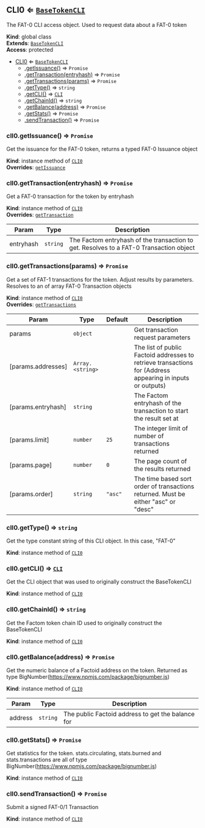 <a name="CLI0"></a>

## CLI0 ⇐ [<code>BaseTokenCLI</code>](#BaseTokenCLI)
The FAT-0 CLI access object. Used to request data about a FAT-0 token

**Kind**: global class  
**Extends**: [<code>BaseTokenCLI</code>](#BaseTokenCLI)  
**Access**: protected  

* [CLI0](#CLI0) ⇐ [<code>BaseTokenCLI</code>](#BaseTokenCLI)
    * [.getIssuance()](#CLI0+getIssuance) ⇒ <code>Promise</code>
    * [.getTransaction(entryhash)](#CLI0+getTransaction) ⇒ <code>Promise</code>
    * [.getTransactions(params)](#CLI0+getTransactions) ⇒ <code>Promise</code>
    * [.getType()](#CLI0+getType) ⇒ <code>string</code>
    * [.getCLI()](#BaseTokenCLI+getCLI) ⇒ [<code>CLI</code>](#CLI)
    * [.getChainId()](#BaseTokenCLI+getChainId) ⇒ <code>string</code>
    * [.getBalance(address)](#BaseTokenCLI+getBalance) ⇒ <code>Promise</code>
    * [.getStats()](#BaseTokenCLI+getStats) ⇒ <code>Promise</code>
    * [.sendTransaction()](#BaseTokenCLI+sendTransaction) ⇒ <code>Promise</code>

<a name="CLI0+getIssuance"></a>

### clI0.getIssuance() ⇒ <code>Promise</code>
Get the issuance for the FAT-0 token, returns a typed FAT-0 Issuance object

**Kind**: instance method of [<code>CLI0</code>](#CLI0)  
**Overrides**: [<code>getIssuance</code>](#BaseTokenCLI+getIssuance)  
<a name="CLI0+getTransaction"></a>

### clI0.getTransaction(entryhash) ⇒ <code>Promise</code>
Get a FAT-0 transaction for the token by entryhash

**Kind**: instance method of [<code>CLI0</code>](#CLI0)  
**Overrides**: [<code>getTransaction</code>](#BaseTokenCLI+getTransaction)  

| Param | Type | Description |
| --- | --- | --- |
| entryhash | <code>string</code> | The Factom entryhash of the transaction to get. Resolves to a FAT-0 Transaction object |

<a name="CLI0+getTransactions"></a>

### clI0.getTransactions(params) ⇒ <code>Promise</code>
Get a set of FAT-1 transactions for the token. Adjust results by parameters. Resolves to an of array FAT-0 Transaction objects

**Kind**: instance method of [<code>CLI0</code>](#CLI0)  
**Overrides**: [<code>getTransactions</code>](#BaseTokenCLI+getTransactions)  

| Param | Type | Default | Description |
| --- | --- | --- | --- |
| params | <code>object</code> |  | Get transaction request parameters |
| [params.addresses] | <code>Array.&lt;string&gt;</code> |  | The list of public Factoid addresses to retrieve transactions for (Address appearing in inputs or outputs) |
| [params.entryhash] | <code>string</code> |  | The Factom entryhash of the transaction to start the result set at |
| [params.limit] | <code>number</code> | <code>25</code> | The integer limit of number of transactions returned |
| [params.page] | <code>number</code> | <code>0</code> | The page count of the results returned |
| [params.order] | <code>string</code> | <code>&quot;asc&quot;</code> | The time based sort order of transactions returned. Must be either "asc" or "desc" |

<a name="CLI0+getType"></a>

### clI0.getType() ⇒ <code>string</code>
Get the type constant string of this CLI object. In this case, "FAT-0"

**Kind**: instance method of [<code>CLI0</code>](#CLI0)  
<a name="BaseTokenCLI+getCLI"></a>

### clI0.getCLI() ⇒ [<code>CLI</code>](#CLI)
Get the CLI object that was used to originally construct the BaseTokenCLI

**Kind**: instance method of [<code>CLI0</code>](#CLI0)  
<a name="BaseTokenCLI+getChainId"></a>

### clI0.getChainId() ⇒ <code>string</code>
Get the Factom token chain ID used to originally construct the BaseTokenCLI

**Kind**: instance method of [<code>CLI0</code>](#CLI0)  
<a name="BaseTokenCLI+getBalance"></a>

### clI0.getBalance(address) ⇒ <code>Promise</code>
Get the numeric balance of a Factoid address on the token. Returned as type BigNumber(https://www.npmjs.com/package/bignumber.js)

**Kind**: instance method of [<code>CLI0</code>](#CLI0)  

| Param | Type | Description |
| --- | --- | --- |
| address | <code>string</code> | The public Factoid address to get the balance for |

<a name="BaseTokenCLI+getStats"></a>

### clI0.getStats() ⇒ <code>Promise</code>
Get statistics for the token.
stats.circulating, stats.burned and stats.transactions are all of type BigNumber(https://www.npmjs.com/package/bignumber.js)

**Kind**: instance method of [<code>CLI0</code>](#CLI0)  
<a name="BaseTokenCLI+sendTransaction"></a>

### clI0.sendTransaction() ⇒ <code>Promise</code>
Submit a signed FAT-0/1 Transaction

**Kind**: instance method of [<code>CLI0</code>](#CLI0)  

